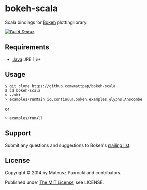 # bokeh-scala

Scala bindings for [Bokeh][bokeh] plotting library.

[![Build Status][travis]](https://travis-ci.org/mattpap/bokeh-scala)

## Requirements

* [Java](http://wwww.java.com) JRE 1.6+

## Usage

```bash
$ git clone https://github.com/mattpap/bokeh-scala
$ cd bokeh-scala
$ ./sbt
> examples/runMain io.continuum.bokeh.examples.glyphs.Anscombe
```
or
```bash
> examples/runAll
```

## Support

Submit any questions and suggestions to Bokeh's [mailing list][group].

## License

Copyright &copy; 2014 by Mateusz Paprocki and contributors.

Published under [The MIT License][license], see LICENSE.

[bokeh]: http://bokeh.pydata.org
[group]: https://groups.google.com/a/continuum.io/forum/#!forum/bokeh
[travis]: https://api.travis-ci.org/mattpap/bokeh-scala.png?branch=master
[license]: http://www.opensource.org/licenses/mit-license.php
